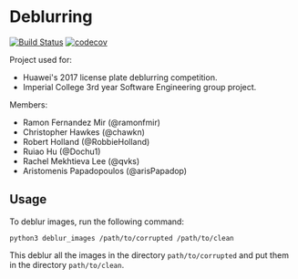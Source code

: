 # Deblurring

[![Build Status](https://travis-ci.com/qvks/deblurring.svg?token=fTTycZszr1xwSx4deq7e&branch=master)](https://travis-ci.com/qvks/deblurring) [![codecov](https://codecov.io/gh/ramonfmir/deblurring/branch/master/graph/badge.svg?token=54QoaHZuqI)](https://codecov.io/gh/ramonfmir/deblurring)


Project used for:

* Huawei's 2017 license plate deblurring competition.
* Imperial College 3rd year Software Engineering group project.

Members:

* Ramon Fernandez Mir (@ramonfmir)
* Christopher Hawkes (@chawkn)
* Robert Holland (@RobbieHolland)
* Ruiao Hu (@Dochu1)
* Rachel Mekhtieva Lee (@qvks)
* Aristomenis Papadopoulos (@arisPapadop)

## Usage

To deblur images, run the following command:

`python3 deblur_images /path/to/corrupted /path/to/clean`

This deblur all the images in the directory `path/to/corrupted` and put them in the directory `path/to/clean`.
